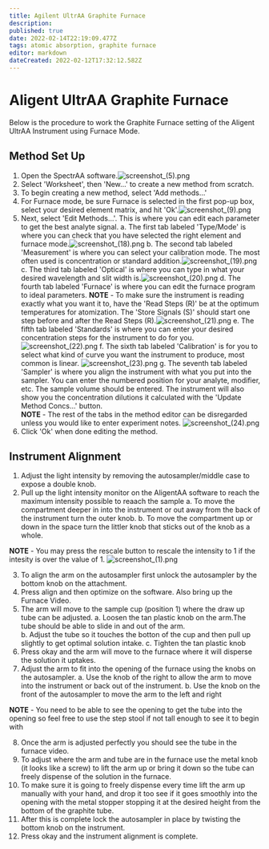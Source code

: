```yaml
---
title: Agilent UltrAA Graphite Furnace
description: 
published: true
date: 2022-02-14T22:19:09.477Z
tags: atomic absorption, graphite furnace
editor: markdown
dateCreated: 2022-02-12T17:32:12.582Z
---
```


# Aligent UltrAA Graphite Furnace
Below is the procedure to work the Graphite Furnace setting of the Aligent UltrAA Instrument using Furnace Mode.
## Method Set Up
1. Open the SpectrAA software.![screenshot_(5).png](/chem322/figures/screenshot_(5).png)
2. Select 'Worksheet', then 'New...' to create a new method from scratch.
3. To begin creating a new method, select 'Add methods...'
4. For Furnace mode, be sure Furnace is selected in the first pop-up box, select your desired element matrix, and hit 'Ok'.![screenshot_(9).png](/chem322/figures/screenshot_(9).png)
5. Next, select 'Edit Methods...'. This is where you can edit each parameter to get the best analyte signal.
	a. The first tab labeled 'Type/Mode' is where you can check that you have selected the right element and furnace mode.![screenshot_(18).png](/chem322/figures/screenshot_(18).png)
  b. The second tab labeled 'Measurement' is where you can select your calibration mode. The most often used is concentration or standard addition.![screenshot_(19).png](/chem322/figures/screenshot_(19).png)
  c. The third tab labeled 'Optical' is where you can type in what your desired wavelength and slit width is.![screenshot_(20).png](/chem322/figures/screenshot_(20).png)
  d. The fourth tab labeled 'Furnace' is where you can edit the furnace program to ideal parameters. 
  **NOTE** - To make sure the instrument is reading exactly what you want it to, have the 'Read Steps (R)' be at the optimum temperatures for atomization. The 'Store Signals (S)' should start one step before and after the Read Steps (R).![screenshot_(21).png](/chem322/figures/screenshot_(21).png)
  e. The fifth tab labeled 'Standards' is where you can enter your desired concentration steps for the instrument to do for you.![screenshot_(22).png](/chem322/figures/screenshot_(22).png)
  f. The sixth tab labeled 'Calibration' is for you to select what kind of curve you want the instrument to produce, most common is linear. ![screenshot_(23).png](/chem322/figures/screenshot_(23).png)
  g. The seventh tab labeled 'Sampler' is where you align the instrument with what you put into the sampler. You can enter the numbered position for your analyte, modifier, etc. The sample volume should be entered. The instrument will also show you the concentration dilutions it calculated with the 'Update Method Concs...' button.  
  **NOTE** - The rest of the tabs in the method editor can be disregarded unless you would like to enter experiment notes. ![screenshot_(24).png](/chem322/figures/screenshot_(24).png)
6. Click 'Ok' when done editing the method. 
  ## Instrument Alignment
1. Adjust the light intensity by removing the autosampler/middle case to expose a double knob.
2. Pull up the light intensity monitor on the AligentAA software to reach the maximum intensity possible to reaach the sample
 	a. To move the compartment deeper in into the instrument or out away from the back of the instrument turn the outer knob.
	b. To move the compartment up or down in the space turn the littler knob that sticks out of the knob as a whole.
  
**NOTE** - You may press the rescale button to rescale the intensity to 1 if the intesity is over the value of 1. ![screenshot_(1).png](/chem322/figures/screenshot_(1).png)

3. To align the arm on the autosampler first unlock the autosampler by the bottom knob on the attachment. 
3. Press align and then optimize on the software. Also bring up the Furnace Video.
4. The arm will move to the sample cup (position 1) where the draw up tube can be adjusted. 
	a. Loosen the tan plastic knob on the arm.The tube should be able to slide in and out of the arm.  
  b. Adjust the tube so it touches the botton of the cup and then pull up slightly to get optimal solution intake.
  c. Tighten the tan plastic knob
 6. Press okay and the arm will move to the furnace where it will disperse the solution it uptakes.
 7. Adjust the arm to fit into the opening of the furnace using the knobs on the autosampler. 
 	a. Use the knob of the right to allow the arm to move into the instrument or back out of the instrument.
  b. Use the knob on the front of the autosampler to move the arm to the left and right 
 
 **NOTE** - You need to be able to see the opening to get the tube into the opening so feel free to use the step stool if not tall enough to see it to begin with 
 
 8. Once the arm is adjusted perfectly you should see the tube in the furnace video.
 9. To adjust where the arm and tube are in the furnace use the metal knob (it looks like a screw) to lift the arm up or bring it down so the tube can freely dispense of the solution in the furnace.
 10. To make sure it is going to freely dispense every time lift the arm up manually with your hand, and drop it too see if it goes smoothly into the opening with the metal stopper stopping it at the desired height from the bottom of the graphite tube.
 11. After this is complete lock the autosampler in place by twisting the bottom knob on the instrument. 
 12. Press okay and the instrument alignment is complete.
 